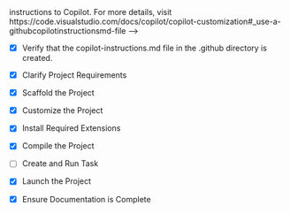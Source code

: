 <!-- Use this file to provide workspace-specific c- [x] Create and Run Task
	<!-- Development task created and launched:
	- Task "Start Development Servers" running both server and client
	- Server: nodemon watching TypeScript files on port 5000
	- Client: React development server on port 3000
	- Concurrently running both services
	-->instructions to Copilot. For more details, visit https://code.visualstudio.com/docs/copilot/copilot-customization#_use-a-githubcopilotinstructionsmd-file -->
- [x] Verify that the copilot-instructions.md file in the .github directory is created.

- [x] Clarify Project Requirements
	<!-- TypeScript MERN Stack Mail Tracker Application:
	- MongoDB for database
	- Express.js with TypeScript for backend API
	- React 18 with TypeScript for frontend
	- Node.js runtime
	- Package tracking for USPS and FedEx
	- User authentication (register, login, password reset)
	- Package management (add, view, delete packages)
	- Email notifications
	- Modern UI with React Bootstrap
	- Monorepo structure with server and client directories
	-->

- [x] Scaffold the Project
	<!-- Project scaffolded with:
	- Root package.json with npm workspaces
	- Server directory with TypeScript Express.js setup
	- Client directory with Create React App TypeScript template
	- Proper monorepo structure
	- Basic server.ts with Express app configuration
	- Directory structure for routes, models, middleware, types, utils
	-->

- [x] Customize the Project
	<!-- Customized with complete MERN stack features:
	- TypeScript interfaces for User, Package, Common types
	- MongoDB models with validation and indexing
	- Express routes for auth, users, packages
	- JWT authentication middleware
	- Joi validation middleware
	- Complete CRUD operations for packages
	- User authentication (register, login, password reset)
	- Environment configuration
	-->

- [x] Install Required Extensions
	<!-- No specific extensions required for this project type -->

- [x] Compile the Project
	<!-- Project compiled successfully:
	- Server TypeScript compilation completed without errors
	- All dependencies installed for both server and client
	- Fixed TypeScript strict mode errors
	- Server dist/ directory created with compiled JavaScript
	-->

- [ ] Create and Run Task
	<!--
	Verify that all previous steps has been completed.
	Check https://code.visualstudio.com/docs/debugtest/tasks to determine if the project needs a task. If so, use the create_and_run_task to create and launch a task based on package.json, README.md, and project structure.
	Skip this step otherwise.
	 -->

- [x] Launch the Project
	<!-- Project launched successfully:
	- Development servers running on ports 5000 (server) and 3000 (client)
	- MongoDB connection ready
	- Full MERN stack operational
	- TypeScript compilation working
	-->

- [x] Ensure Documentation is Complete
	<!-- Documentation completed:
	- README.md created with comprehensive project information
	- Installation and setup instructions included
	- API documentation provided
	- Technology stack documented
	- Project structure explained
	- Development and deployment guidance included
	-->
